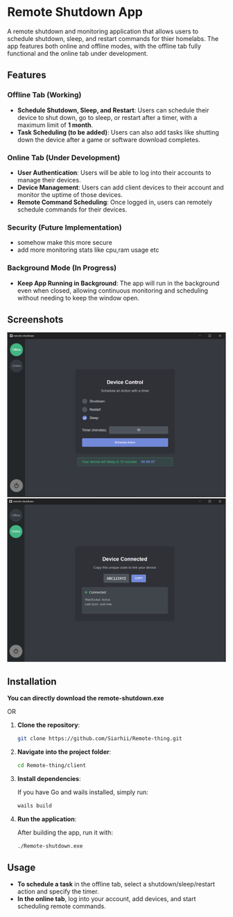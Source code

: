# Remote Shutdown App

A remote shutdown and monitoring application that allows users to schedule shutdown, sleep, and restart commands for thier homelabs. The app features both online and offline modes, with the offline tab fully functional and the online tab under development.

## Features

### Offline Tab (Working)

- **Schedule Shutdown, Sleep, and Restart**: Users can schedule their device to shut down, go to sleep, or restart after a timer, with a maximum limit of **1 month**.
- **Task Scheduling (to be added)**: Users can also add tasks like shutting down the device after a game or software download completes.

### Online Tab (Under Development)

- **User Authentication**: Users will be able to log into their accounts to manage their devices.
- **Device Management**: Users can add client devices to their account and monitor the uptime of those devices.
- **Remote Command Scheduling**: Once logged in, users can remotely schedule commands for their devices.

### Security (Future Implementation)

- somehow make this more secure
- add more monitoring stats like cpu,ram usage etc

### Background Mode (In Progress)

- **Keep App Running in Background**: The app will run in the background even when closed, allowing continuous monitoring and scheduling without needing to keep the window open.

## Screenshots

![App Screenshot](SS/offline.png)
![Online Tab (Under Development)](SS/online.png)

## Installation

**You can directly download the remote-shutdown.exe**

OR

1. **Clone the repository**:

   ```bash
   git clone https://github.com/Siarhii/Remote-thing.git
   ```

2. **Navigate into the project folder**:

   ```bash
   cd Remote-thing/client
   ```

3. **Install dependencies**:

   If you have Go and wails installed, simply run:

   ```bash
   wails build
   ```

4. **Run the application**:

   After building the app, run it with:

   ```bash
   ./Remote-shutdown.exe
   ```

## Usage

- **To schedule a task** in the offline tab, select a shutdown/sleep/restart action and specify the timer.
- **In the online tab**, log into your account, add devices, and start scheduling remote commands.
